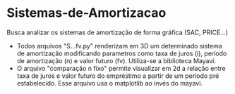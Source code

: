 # Sistemas-de-Amortizacao
Busca analizar os sistemas de amortização de forma gráfica (SAC, PRICE...)

- Todos arquivos "S...fv.py" renderizam em 3D um determinado sistema de amortização modificando parametros como taxa de juros (i), período de amortização (n) e valor futuro (fv). Utiliza-se a biblioteca Mayavi.
- O arquivo "comparação n fixo" permite visualizar em 2d a relação entre taxa de juros e valor futuro do empréstimo a partir de um período pré estabelecido. Esse arquivo usa o matplotlib ao invés do mayavi.
